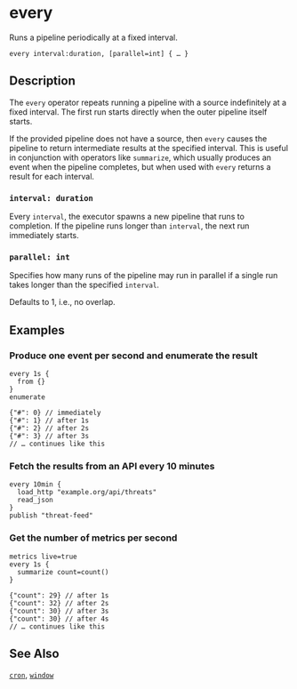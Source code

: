 # every

Runs a pipeline periodically at a fixed interval.

```tql
every interval:duration, [parallel=int] { … }
```

## Description

The `every` operator repeats running a pipeline with a source indefinitely at a
fixed interval. The first run starts directly when the outer pipeline itself
starts.

If the provided pipeline does not have a source, then `every` causes the
pipeline to return intermediate results at the specified interval. This is
useful in conjunction with operators like `summarize`, which usually produces an
event when the pipeline completes, but when used with `every` returns a result
for each interval.

### `interval: duration`

Every `interval`, the executor spawns a new pipeline that runs to completion. If
the pipeline runs longer than `interval`, the next run immediately starts.

### `parallel: int`

Specifies how many runs of the pipeline may run in parallel if a single run
takes longer than the specified `interval`.

Defaults to 1, i.e., no overlap.

## Examples

### Produce one event per second and enumerate the result

```tql
every 1s {
  from {}
}
enumerate
```

```tql
{"#": 0} // immediately
{"#": 1} // after 1s
{"#": 2} // after 2s
{"#": 3} // after 3s
// … continues like this
```

### Fetch the results from an API every 10 minutes

```tql
every 10min {
  load_http "example.org/api/threats"
  read_json
}
publish "threat-feed"
```

### Get the number of metrics per second

```tql
metrics live=true
every 1s {
  summarize count=count()
}
```

```tql
{"count": 29} // after 1s
{"count": 32} // after 2s
{"count": 30} // after 3s
{"count": 30} // after 4s
// … continues like this
```

## See Also

[`cron`](cron.md),
[`window`](window.md)
